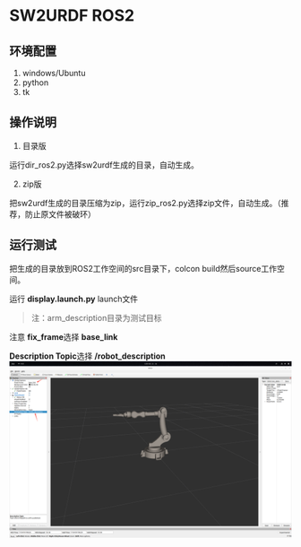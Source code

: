 # SW2URDF ROS2

## 环境配置

1. windows/Ubuntu
2. python
3. tk

## 操作说明

1. 目录版

运行dir_ros2.py选择sw2urdf生成的目录，自动生成。


2. zip版

把sw2urdf生成的目录压缩为zip，运行zip_ros2.py选择zip文件，自动生成。（推荐，防止原文件被破环）


## 运行测试

把生成的目录放到ROS2工作空间的src目录下，colcon build然后source工作空间。

运行 **display.launch.py** launch文件

> 注：arm_description目录为测试目标

注意
**fix_frame**选择 **base_link**

**Description Topic**选择 **/robot_description**
![alt text](assets/image.png)
